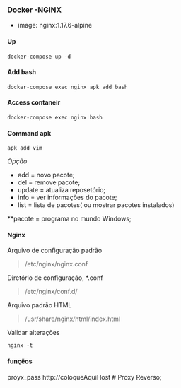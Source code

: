### Docker -NGINX

* image: nginx:1.17.6-alpine


#### Up
```
docker-compose up -d
```

#### Add bash

```
docker-compose exec nginx apk add bash
```

#### Access contaneir

```
docker-compose exec nginx bash
```

#### Command apk
```
apk add vim
```
*Opção*

* add = novo pacote;
* del = remove pacote;
* update = atualiza reposetório;
* info = ver informações do pacote;
* list = lista de pacotes( ou mostrar pacotes instalados)

**pacote = programa no mundo Windows;


#### Nginx

Arquivo de configuração padrão
> /etc/nginx/nginx.conf

Diretório de configuração, *.conf
> /etc/nginx/conf.d/

Arquivo padrão HTML
> /usr/share/nginx/html/index.html


Validar alterações
```
nginx -t
```


#### funçẽos

proyx_pass http://coloqueAquiHost # Proxy Reverso;




